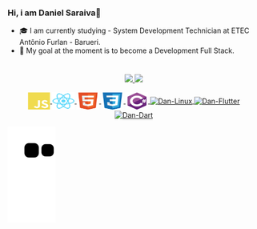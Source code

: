 ### Hi, i am Daniel Saraiva👋

- 🎓 I am currently studying - System Development Technician at ETEC Antônio Furlan - Barueri.
- 🔭 My goal at the moment is to become a Development Full Stack.

#

<div align="center">

<div>
    <a href="https://github.com/dannsaraiva">
    <img height="180em" src="https://github-readme-stats.vercel.app/api?username=dannsaraiva&show_icons=true&theme=tokyonight&include_all_commits=true&count_private=true"/>
    <img height="180em" src="https://github-readme-stats.vercel.app/api/top-langs/?username=dannsaraiva&layout=compact&langs_count=7&theme=tokyonight"/>
</div>

<div style="display: inline_block"><br>
    <img align="center" alt="Dan-Js" height="35" width="45" src="https://raw.githubusercontent.com/devicons/devicon/master/icons/javascript/javascript-plain.svg">
    <img align="center" alt="Dan-React" height="35" width="45" src="https://raw.githubusercontent.com/devicons/devicon/master/icons/react/react-original.svg">
    <img align="center" alt="Dan-HTML" height="35" width="45" src="https://raw.githubusercontent.com/devicons/devicon/master/icons/html5/html5-original.svg">
    <img align="center" alt="Dan-CSS" height="35" width="45" src="https://raw.githubusercontent.com/devicons/devicon/master/icons/css3/css3-original.svg">
    <img align="center" alt="Dan-Csharp" height="35" width="45" src="https://raw.githubusercontent.com/devicons/devicon/master/icons/csharp/csharp-original.svg">
    <img align="center" alt="Dan-Linux" height="35" width="45" src="https://cdn.jsdelivr.net/gh/devicons/devicon/icons/linux/linux-original.svg" />      
    <img align="center" alt="Dan-Flutter" height="35" width="45" src="https://cdn.jsdelivr.net/gh/devicons/devicon/icons/flutter/flutter-original.svg" />
    <img align="center" alt="Dan-Dart" height="35" width="45" src="https://cdn.jsdelivr.net/gh/devicons/devicon/icons/dart/dart-original.svg" />
</div>
    
    
   
</div>
    
    
 ![snake gif](https://github.com/dannsaraiva/dannsaraiva/blob/output/github-contribution-grid-snake.svg)
